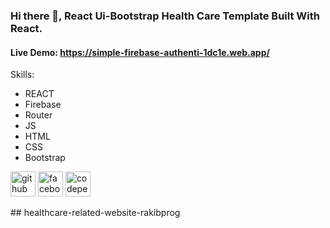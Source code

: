 ### Hi there 👋, React Ui-Bootstrap Health Care Template Built With React.
#### Live Demo: https://simple-firebase-authenti-1dc1e.web.app/

Skills: 
* REACT 
* Firebase 
* Router
* JS
* HTML 
* CSS
* Bootstrap



[<img src='https://cdn.jsdelivr.net/npm/simple-icons@3.0.1/icons/github.svg' alt='github' height='40'>](https://github.com/https://github.com/rakibprog)  [<img src='https://cdn.jsdelivr.net/npm/simple-icons@3.0.1/icons/facebook.svg' alt='facebook' height='40'>](https://www.facebook.com/https://www.facebook.com/rockyprogrammer/)  [<img src='https://cdn.jsdelivr.net/npm/simple-icons@3.0.1/icons/codepen.svg' alt='codepen' height='40'>](https://codepen.io/#)  

##   h e a l t h c a r e - r e l a t e d - w e b s i t e - r a k i b p r o g  
 